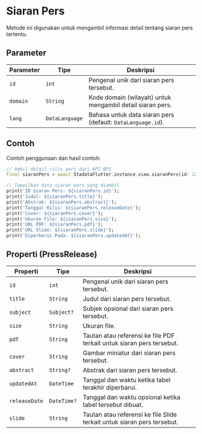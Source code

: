 # Siaran Pers

Metode ini digunakan untuk mengambil informasi detail tentang siaran pers tertentu.

## Parameter

| Parameter | Tipe           | Deskripsi                                                   |
| --------- | -------------- | ----------------------------------------------------------- |
| `id`      | `int`          | Pengenal unik dari siaran pers tersebut.                    |
| `domain`  | `String`       | Kode domain (wilayah) untuk mengambil detail siaran pers.   |
| `lang`    | `DataLanguage` | Bahasa untuk data siaran pers (default: `DataLanguage.id`). |

## Contoh

Contoh penggunaan dan hasil contoh:

```dart
// Ambil detail rilis pers dari API BPS
final siaranPers = await StadataFlutter.instance.view.siaranPers(id: 1234, domain: '7200');

// Tampilkan data siaran pers yang diambil
print('ID Siaran Pers: ${siaranPers.id}');
print('Judul: ${siaranPers.title}');
print('Abstrak: ${siaranPers.abstract}');
print('Tanggal Rilis: ${siaranPers.releaseDate}');
print('Cover: ${siaranPers.cover}');
print('Ukuran File: ${siaranPers.size}');
print('URL PDF: ${siaranPers.pdf}');
print('URL Slide: ${siaranPers.slide}');
print('Diperbarui Pada: ${siaranPers.updatedAt}');
```

## Properti (PressRelease)

| Properti      | Tipe        | Deskripsi                                                               |
| ------------- | ----------- | ----------------------------------------------------------------------- |
| `id`          | `int`       | Pengenal unik dari siaran pers tersebut.                                |
| `title`       | `String`    | Judul dari siaran pers tersebut.                                        |
| `subject`     | `Subject?`  | Subjek opsional dari siaran pers tersebut.                              |
| `size`        | `String`    | Ukuran file.                                                            |
| `pdf`         | `String`    | Tautan atau referensi ke file PDF terkait untuk siaran pers tersebut.   |
| `cover`       | `String`    | Gambar miniatur dari siaran pers tersebut.                              |
| `abstract`    | `String?`   | Abstrak dari siaran pers tersebut.                                      |
| `updatedAt`   | `DateTime`  | Tanggal dan waktu ketika tabel terakhir diperbarui.                     |
| `releaseDate` | `DateTime?` | Tanggal dan waktu opsional ketika tabel tersebut dibuat.                |
| `slide`       | `String`    | Tautan atau referensi ke file Slide terkait untuk siaran pers tersebut. |
